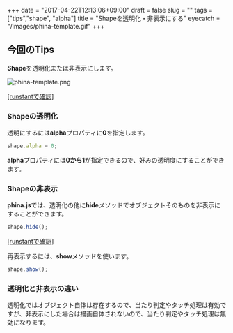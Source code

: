+++
date = "2017-04-22T12:13:06+09:00"
draft = false
slug = ""
tags = ["tips","shape", "alpha"]
title = "Shapeを透明化・非表示にする"
eyecatch = "/images/phina-template.gif"
+++ 

## 今回のTips
**Shape**を透明化または非表示にします。

![phina-template.png](/images/phina-template.gif)

<a href="http://runstant.com/alkn203/projects/7e1a191a" target="_blank">[runstantで確認]</a>

### Shapeの透明化

透明にするには**alpha**プロパティに**0**を指定します。

```js
shape.alpha = 0;
```

**alpha**プロパティには**0から1**が指定できるので、好みの透明度にすることができます。

### Shapeの非表示

**phina.js**では、透明化の他に**hide**メソッドでオブジェクトそのものを非表示にすることができます。

```js
shape.hide();
```

<a href="http://runstant.com/alkn203/projects/3df6a8b8" target="_blank">[runstantで確認]</a>

再表示するには、**show**メソッドを使います。

```js
shape.show();
```

### 透明化と非表示の違い
透明化ではオブジェクト自体は存在するので、当たり判定やタッチ処理は有効ですが、非表示にした場合は描画自体されないので、当たり判定やタッチ処理は無効になります。